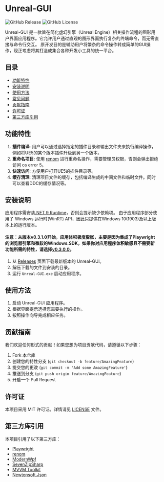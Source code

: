# Unreal-GUI

![GitHub Release](https://img.shields.io/github/v/release/G-POPLO/unreal-GUI)
![GitHub License](https://img.shields.io/github/license/G-POPLO/unreal-GUI)

Unreal-GUI 是一款旨在简化虚幻引擎（Unreal Engine）相关操作流程的图形用户界面应用程序。它允许用户通过直观的图形界面执行复杂的终端命令，而无需直接与命令行交互。
原开发目的是辅助用户将繁杂的命令操作转成简单的GUI操作，现正考虑将其打造成集合各种开发小工具的统一平台。

## 目录

- [功能特性](#功能特性)
- [安装说明](#安装说明)
- [使用方法](#使用方法)
- [常见问题](#常见问题)
- [贡献指南](#贡献指南)
- [许可证](#许可证)
- [第三方库引用](#第三方库引用)

## 功能特性

1. **插件编译**: 用户可以通过选择指定的插件目录和输出文件夹来执行编译操作，例如将UE5的某个版本插件升级到另一个版本。
2. **重命名项目**: 使用 [renom](https://github.com/UnrealisticDev/Renom) 进行重命名操作，需要管理员权限，否则会弹出拒绝访问 os error 5。
3. **快速访问**: 方便用户打开UE5的插件目录等。
4. **缓存清理**: 清理项目文件的缓存，包括编译生成的中间文件和临时文件。同时可以查看DDC的缓存情况等。

## 安装说明
应用程序需安装[.NET 9 Runtime](https://dotnet.microsoft.com/zh-cn/download/dotnet/9.0/runtime)，否则会提示缺少依赖项。
由于应用程序部分使用了 Windows 运行时(WinRT) API，因此只提供在Windows 10(1903)及以上版本上的运行版本。
#### 注意：从版本v0.3.1.0开始，应用体积极度膨胀，主要是因为集成了Playwright的浏览器引擎和微软的Windows.SDK，如果你对应用程序体积敏感且不需要新功能所需的特性，请选择[v0.3.0.0](https://github.com/G-POPLO/unreal-GUI/releases/tag/0.3.0.0)。

1. 从 [Releases](https://github.com/G-POPLO/unreal-GUI/releases) 页面下载最新版本的 Unreal-GUI。
2. 解压下载的文件到安装的目录。
3. 运行 `Unreal-GUI.exe` 启动应用程序。

## 使用方法

1. 启动 Unreal-GUI 应用程序。
2. 根据界面提示选择您需要执行的操作。
3. 按照操作向导完成相应任务。

## 贡献指南

我们欢迎任何形式的贡献！如果您想为项目贡献代码，请遵循以下步骤：

1. Fork 本仓库
2. 创建您的特性分支 (`git checkout -b feature/AmazingFeature`)
3. 提交您的更改 (`git commit -m 'Add some AmazingFeature'`)
4. 推送到分支 (`git push origin feature/AmazingFeature`)
5. 开启一个 Pull Request

## 许可证

本项目采用 MIT 许可证。详情请见 [LICENSE](LICENSE.txt) 文件。

## 第三方库引用

本项目引用了以下第三方库：

- [Playwright](https://github.com/microsoft/playwright-dotnet)
- [renom](https://github.com/UnrealisticDev/Renom)
- [ModernWpf](https://github.com/ModernWpf/ModernWpf)
- [SevenZipSharp](https://github.com/squid-box/SevenZipSharp)
- [MVVM Toolkit](https://github.com/CommunityToolkit/dotnet)
- [Newtonsoft.Json](https://www.newtonsoft.com/json)

